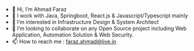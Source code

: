 - 👋 Hi, I’m Ahmad Faraz
- 🌱 I work with Java, Springboot, React.js & Javascript/Typescript mainly
-  👀 I’m interested in Infrastructure Design & System Architect
- 💞️ I’m looking to collaborate on any Open Source project including Web Application, Automation Solution & Web Security.
- 📫 How to reach me : faraz.ahmad@live.in

<!---
cloakedsec/cloakedsec is a ✨ special ✨ repository because its `README.md` (this file) appears on your GitHub profile.
You can click the Preview link to take a look at your changes.
--->
